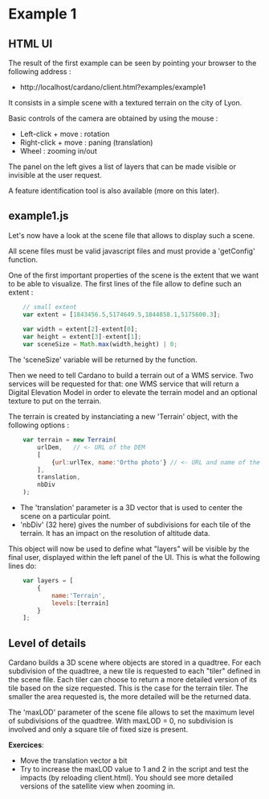 Example 1
=========

HTML UI
-------

The result of the first example can be seen by pointing your browser to the following address :
* http://localhost/cardano/client.html?examples/example1

It consists in a simple scene with a textured terrain on the city of Lyon.

Basic controls of the camera are obtained by using the mouse :
* Left-click + move : rotation
* Right-click + move : paning (translation)
* Wheel : zooming in/out

The panel on the left gives a list of layers that can be made visible or invisible at the user request.

A feature identification tool is also available (more on this later).

example1.js
------------

Let's now have a look at the scene file that allows to display such a scene.

All scene files must be valid javascript files and must provide a 'getConfig' function.

One of the first important properties of the scene is the extent that we want to be able to visualize.
The first lines of the file allow to define such an extent :

```Javascript
    // small extent
    var extent = [1843456.5,5174649.5,1844858.1,5175600.3];
    
    var width = extent[2]-extent[0];
    var height = extent[3]-extent[1];
    var sceneSize = Math.max(width,height) | 0;
```

The 'sceneSize' variable will be returned by the function.

Then we need to tell Cardano to build a terrain out of a WMS service.
Two services will be requested for that: one WMS service that will return a Digital Elevation Model in order to elevate the terrain model and an optional texture to put on the terrain.

The terrain is created by instanciating a new 'Terrain' object, with the following options :

```Javascript
    var terrain = new Terrain(
        urlDem,   // <- URL of the DEM
        [
            {url:urlTex, name:'Ortho photo'} // <- URL and name of the texture
        ],
        translation,
        nbDiv
    );
```

* The 'translation' parameter is a 3D vector that is used to center the scene on a particular point.
* 'nbDiv' (32 here) gives the number of subdivisions for each tile of the terrain. It has an impact on the resolution of altitude data.

This object will now be used to define what "layers" will be visible by the final user, displayed within the left panel of the UI. This is what the following lines do:

```Javascript
    var layers = [
        {
            name:'Terrain',
            levels:[terrain]
        }
    ];
```

Level of details
----------------

Cardano builds a 3D scene where objects are stored in a quadtree. For each subdivision of the quadtree, a new tile is requested to each "tiler" defined in the scene file. Each tiler can choose to return a more detailed version of its tile based on the size requested. This is the case for the terrain tiler. The smaller the area requested is, the more detailed will be the returned data.

The 'maxLOD' parameter of the scene file allows to set the maximum level of subdivisions of the quadtree. With maxLOD = 0, no subdivision is involved and only a square tile of fixed size is present.

**Exercices**:
* Move the translation vector a bit
* Try to increase the maxLOD value to 1 and 2 in the script and test the impacts (by reloading client.html). You should see more detailed versions of the satellite view when zooming in.


